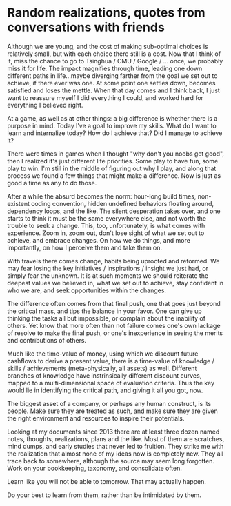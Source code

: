 # Random realizations, quotes from conversations with friends

Although we are young, and the cost of making sub-optimal choices is relatively small, but with each choice there still is a cost.
Now that I think of it, miss the chance to go to Tsinghua / CMU / Google / ... once, we probably miss it for life.
The impact magnifies through time, leading one down different paths in life...maybe diverging farther from the goal we set out to achieve, if there ever was one.
At some point one settles down, becomes satisfied and loses the mettle.
When that day comes and I think back, I just want to reassure myself I did everything I could, and worked hard for everything I believed right.

At a game, as well as at other things: a big difference is whether there is a purpose in mind.
Today I’ve a goal to improve my skills.
What do I want to learn and internalize today? How do I achieve that? Did I manage to achieve it?

There were times in games when I thought "why don't you noobs get good", then I realized it's just different life priorities.
Some play to have fun, some play to win.
I'm still in the middle of figuring out why I play, and along that process we found a few things that might make a difference.
Now is just as good a time as any to do those.

After a while the absurd becomes the norm: hour-long build times, non-existent coding convention, hidden undefined behaviors floating around, dependency loops, and the like.
The silent desperation takes over, and one starts to think it must be the same everywhere else, and not worth the trouble to seek a change.
This, too, unfortunately, is what comes with experience.
Zoom in, zoom out, don't lose sight of what we set out to achieve, and embrace changes.
On how we do things, and more importantly, on how I perceive them and take them on.

With travels there comes change, habits being uprooted and reformed.
We may fear losing the key initiatives / inspirations / insight we just had, or simply fear the unknown.
It is at such moments we should reiterate the deepest values we believed in, what we set out to achieve, stay confident in who we are, and seek opportunities within the changes.

The difference often comes from that final push, one that goes just beyond the critical mass, and tips the balance in your favor.
One can give up thinking the tasks all but impossible, or complain about the inability of others.
Yet know that more often than not failure comes one's own lackage of resolve to make the final push, or one's inexperience in seeing the merits and contributions of others.

Much like the time-value of money, using which we discount future cashflows to derive a present value, there is a time-value of knowledge / skills / achievements (meta-physically, all assets) as well.
Different branches of knowledge have instrinsically different discount curves, mapped to a multi-dimensional space of evaluation criteria.
Thus the key would lie in identifying the critical path, and giving it all you got, now.

The biggest asset of a company, or perhaps any human construct, is its people.
Make sure they are treated as such, and make sure they are given the right environment and resources to inspire their potentials.

Looking at my documents since 2013 there are at least three dozen named notes, thoughts, realizations, plans and the like.
Most of them are scratches, mind dumps, and early studies that never led to fruition.
They strike me with the realization that almost none of my ideas now is completely new.
They all trace back to somewhere, although the source may seem long forgotten.
Work on your bookkeeping, taxonomy, and consolidate often.

Learn like you will not be able to tomorrow.
That may actually happen.

Do your best to learn from them, rather than be intimidated by them.


